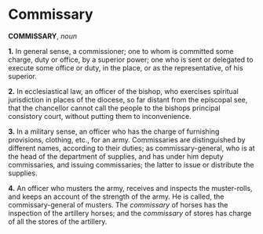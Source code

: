 # Commissary

**COMMISSARY**, _noun_

**1.** In general sense, a commissioner; one to whom is committed some charge, duty or office, by a superior power; one who is sent or delegated to execute some office or duty, in the place, or as the representative, of his superior.

**2.** In ecclesiastical law, an officer of the bishop, who exercises spiritual jurisdiction in places of the diocese, so far distant from the episcopal see, that the chancellor cannot call the people to the bishops principal consistory court, without putting them to inconvenience.

**3.** In a military sense, an officer who has the charge of furnishing provisions, clothing, etc., for an army. Commissaries are distinguished by different names, according to their duties; as commissary-general, who is at the head of the department of supplies, and has under him deputy commissaries, and issuing commissaries; the latter to issue or distribute the supplies.

**4.** An officer who musters the army, receives and inspects the muster-rolls, and keeps an account of the strength of the army. He is called, the commissary-general of musters. The _commissary_ of horses has the inspection of the artillery horses; and the _commissary_ of stores has charge of all the stores of the artillery.